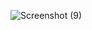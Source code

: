 ![Screenshot (9)](https://github.com/Krishnendu-1/JS-Project/assets/116032373/a7f68936-a48f-43f4-96c9-8617a5f3272c)


